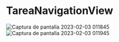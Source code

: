 # TareaNavigationView
![Captura de pantalla 2023-02-03 011845](https://user-images.githubusercontent.com/68925423/216526907-b9c28192-af0b-4b0d-993f-3bfe8e612521.png)
![Captura de pantalla 2023-02-03 011945](https://user-images.githubusercontent.com/68925423/216526996-ca51f85d-057a-4fa2-ae26-135f8c8ef508.png)

